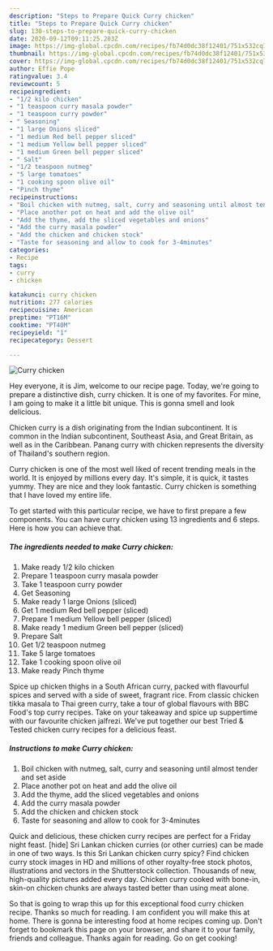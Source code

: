 ```yaml
---
description: "Steps to Prepare Quick Curry chicken"
title: "Steps to Prepare Quick Curry chicken"
slug: 130-steps-to-prepare-quick-curry-chicken
date: 2020-09-12T09:11:25.203Z
image: https://img-global.cpcdn.com/recipes/fb74d0dc38f12401/751x532cq70/curry-chicken-recipe-main-photo.jpg
thumbnail: https://img-global.cpcdn.com/recipes/fb74d0dc38f12401/751x532cq70/curry-chicken-recipe-main-photo.jpg
cover: https://img-global.cpcdn.com/recipes/fb74d0dc38f12401/751x532cq70/curry-chicken-recipe-main-photo.jpg
author: Effie Pope
ratingvalue: 3.4
reviewcount: 5
recipeingredient:
- "1/2 kilo chicken"
- "1 teaspoon curry masala powder"
- "1 teaspoon curry powder"
- " Seasoning"
- "1 large Onions sliced"
- "1 medium Red bell pepper sliced"
- "1 medium Yellow bell pepper sliced"
- "1 medium Green bell pepper sliced"
- " Salt"
- "1/2 teaspoon nutmeg"
- "5 large tomatoes"
- "1 cooking spoon olive oil"
- "Pinch thyme"
recipeinstructions:
- "Boil chicken with nutmeg, salt, curry and seasoning until almost tender and set aside"
- "Place another pot on heat and add the olive oil"
- "Add the thyme, add the sliced vegetables and onions"
- "Add the curry masala powder"
- "Add the chicken and chicken stock"
- "Taste for seasoning and allow to cook for 3-4minutes"
categories:
- Recipe
tags:
- curry
- chicken

katakunci: curry chicken 
nutrition: 277 calories
recipecuisine: American
preptime: "PT16M"
cooktime: "PT40M"
recipeyield: "1"
recipecategory: Dessert

---
```



![Curry chicken](https://img-global.cpcdn.com/recipes/fb74d0dc38f12401/751x532cq70/curry-chicken-recipe-main-photo.jpg)

Hey everyone, it is Jim, welcome to our recipe page. Today, we're going to prepare a distinctive dish, curry chicken. It is one of my favorites. For mine, I am going to make it a little bit unique. This is gonna smell and look delicious.

Chicken curry is a dish originating from the Indian subcontinent. It is common in the Indian subcontinent, Southeast Asia, and Great Britain, as well as in the Caribbean. Panang curry with chicken represents the diversity of Thailand&#39;s southern region.

Curry chicken is one of the most well liked of recent trending meals in the world. It is enjoyed by millions every day. It's simple, it is quick, it tastes yummy. They are nice and they look fantastic. Curry chicken is something that I have loved my entire life.


To get started with this particular recipe, we have to first prepare a few components. You can have curry chicken using 13 ingredients and 6 steps. Here is how you can achieve that.

<!--inarticleads1-->

##### The ingredients needed to make Curry chicken:

1. Make ready 1/2 kilo chicken
1. Prepare 1 teaspoon curry masala powder
1. Take 1 teaspoon curry powder
1. Get  Seasoning
1. Make ready 1 large Onions (sliced)
1. Get 1 medium Red bell pepper (sliced)
1. Prepare 1 medium Yellow bell pepper (sliced)
1. Make ready 1 medium Green bell pepper (sliced)
1. Prepare  Salt
1. Get 1/2 teaspoon nutmeg
1. Take 5 large tomatoes
1. Take 1 cooking spoon olive oil
1. Make ready Pinch thyme


Spice up chicken thighs in a South African curry, packed with flavourful spices and served with a side of sweet, fragrant rice. From classic chicken tikka masala to Thai green curry, take a tour of global flavours with BBC Food&#39;s top curry recipes. Take on your takeaway and spice up suppertime with our favourite chicken jalfrezi. We&#39;ve put together our best Tried &amp; Tested chicken curry recipes for a delicious feast. 

<!--inarticleads2-->

##### Instructions to make Curry chicken:

1. Boil chicken with nutmeg, salt, curry and seasoning until almost tender and set aside
1. Place another pot on heat and add the olive oil
1. Add the thyme, add the sliced vegetables and onions
1. Add the curry masala powder
1. Add the chicken and chicken stock
1. Taste for seasoning and allow to cook for 3-4minutes


Quick and delicious, these chicken curry recipes are perfect for a Friday night feast. [hide] Sri Lankan chicken curries (or other curries) can be made in one of two ways. Is this Sri Lankan chicken curry spicy? Find chicken curry stock images in HD and millions of other royalty-free stock photos, illustrations and vectors in the Shutterstock collection. Thousands of new, high-quality pictures added every day. Chicken curry cooked with bone-in, skin-on chicken chunks are always tasted better than using meat alone. 

So that is going to wrap this up for this exceptional food curry chicken recipe. Thanks so much for reading. I am confident you will make this at home. There is gonna be interesting food at home recipes coming up. Don't forget to bookmark this page on your browser, and share it to your family, friends and colleague. Thanks again for reading. Go on get cooking!
